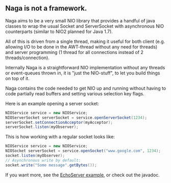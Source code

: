 ## Naga is not a framework.

Naga aims to be a very small NIO library that provides a handful of java classes to wrap the usual Socket and ServerSocket with asynchronous NIO counterparts (similar to NIO2 planned for Java 1.7).

All of this is driven from a single thread, making it useful for both client (e.g. allowing I/O to be done in the AWT-thread without any need for threads) and server programming (1 thread for all connections instead of 2 threads/connection).

Internally Naga is a straightforward NIO implementation without any threads or event-queues thrown in, it is "just the NIO-stuff", to let you build things on top of it.

Naga contains the code needed to get NIO up and running without having to code partially read buffers and setting various selection key flags.

Here is an example opening a server socket:
```java
NIOService service = new NIOService;
NIOServerSocket serverSocket = service.openServerSocket(1234);
serverSocket.setConnectionAcceptor(myAcceptor);
serverSocket.listen(myObserver);
```
This is how working with a regular socket looks like:

```java
NIOService service = new NIOService;
NIOSocket serverSocket = service.openSocket("www.google.com", 1234);
socket.listen(myObserver);
// Asynchronous write by default:
socket.write("Some message".getBytes());
```
If you want more, see the [EchoServer example](https://github.com/lerno/naga/blob/master/Echoserver.md), or check out the javadoc.
